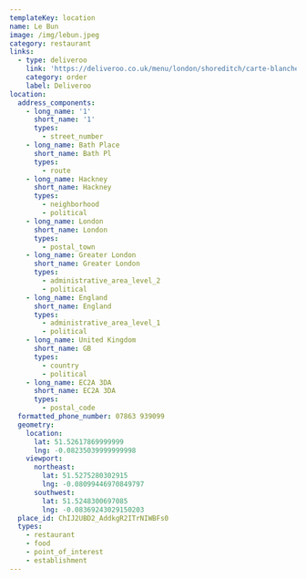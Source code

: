 ```yaml
---
templateKey: location
name: Le Bun
image: /img/lebun.jpeg
category: restaurant
links:
  - type: deliveroo
    link: 'https://deliveroo.co.uk/menu/london/shoreditch/carte-blanche'
    category: order
    label: Deliveroo
location:
  address_components:
    - long_name: '1'
      short_name: '1'
      types:
        - street_number
    - long_name: Bath Place
      short_name: Bath Pl
      types:
        - route
    - long_name: Hackney
      short_name: Hackney
      types:
        - neighborhood
        - political
    - long_name: London
      short_name: London
      types:
        - postal_town
    - long_name: Greater London
      short_name: Greater London
      types:
        - administrative_area_level_2
        - political
    - long_name: England
      short_name: England
      types:
        - administrative_area_level_1
        - political
    - long_name: United Kingdom
      short_name: GB
      types:
        - country
        - political
    - long_name: EC2A 3DA
      short_name: EC2A 3DA
      types:
        - postal_code
  formatted_phone_number: 07863 939099
  geometry:
    location:
      lat: 51.52617869999999
      lng: -0.08235039999999998
    viewport:
      northeast:
        lat: 51.5275280302915
        lng: -0.08099446970849797
      southwest:
        lat: 51.5248300697085
        lng: -0.08369243029150203
  place_id: ChIJ2UBD2_AddkgR2ITrNIWBFs0
  types:
    - restaurant
    - food
    - point_of_interest
    - establishment
---
```

